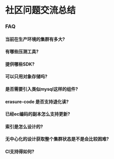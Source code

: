 # 社区问题交流总结

### FAQ


#### 当前在生产环境的集群有多大?
#### 有哪些压测工具?
#### 提供哪些SDK?
#### 可以只用对象存储吗?
#### 是否需要引入类似mysql这样的组件?
#### erasure-code 是否支持退化读?
#### 已经ec编码的副本怎么支持更新?
#### 索引是怎么设计的?
#### 无中心化的设计获取整个集群状态是不是会比较困难?
#### CI支持得如何?
